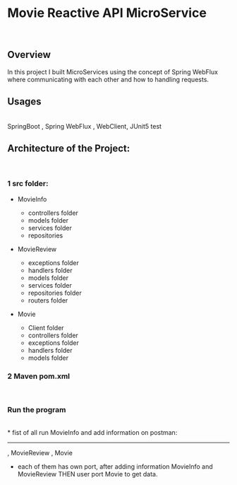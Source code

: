 # Movie Reactive API MicroService
<br>

## Overview
 In this project I built MicroServices using the concept of Spring WebFlux where communicating with each other and how to handling requests.
 <br>
 
## Usages
<br> 
SpringBoot , Spring WebFlux , WebClient, JUnit5 test

## Architecture of the Project:
<br>

 ### 1 src folder:
 
  - MovieInfo
    - controllers folder
    - models folder
    - services folder
    - repositories
    
  - MovieReview
    - exceptions folder
    - handlers folder
    - models folder
    - services folder
    - repositories folder
    - routers folder
    
  - Movie
    - Client folder
    - controllers folder
    - exceptions folder
    - handlers folder   
    - models folder

### 2 Maven pom.xml
<br>

  
### Run the program
<br>
  * fist of all run MovieInfo and add information on postman:
 
 
 
 
---
  
 , MovieReview , Movie
 * each of them has own port, after adding information  MovieInfo and MovieReview THEN user port Movie to get data.
 
 

 
